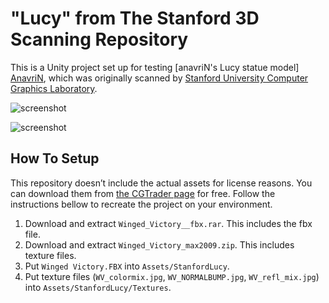 "Lucy" from The Stanford 3D Scanning Repository
===============================================

This is a Unity project set up for testing [anavriN's Lucy statue model]
[AnavriN], which was originally scanned by [Stanford University Computer
Graphics Laboratory][Stanford].

![screenshot][Image1]

![screenshot][Image2]

How To Setup
------------

This repository doesn’t include the actual assets for license reasons. You can
download them from [the CGTrader page][AnavriN] for free. Follow the
instructions bellow to recreate the project on your environment.

1. Download and extract `Winged_Victory__fbx.rar`. This includes the fbx file.
2. Download and extract `Winged_Victory_max2009.zip`. This includes texture
   files.
3. Put `Winged Victory.FBX` into `Assets/StanfordLucy`.
4. Put texture files (`WV_colormix.jpg`, `WV_NORMALBUMP.jpg`, `WV_refl_mix.jpg`)
   into `Assets/StanfordLucy/Textures`.

[AnavriN]: https://www.cgtrader.com/free-3d-models/character-people/fantasy/lucy-a-christian-angel-statue
[Stanford]: http://graphics.stanford.edu/data/3Dscanrep/
[Image1]: http://41.media.tumblr.com/ec49a67adff70d7653eead0534f80baf/tumblr_o3maouFDLE1qio469o1_400.png
[Image2]: http://40.media.tumblr.com/761fddf082757c8c99e659c9109cb397/tumblr_o3maouFDLE1qio469o2_640.png
